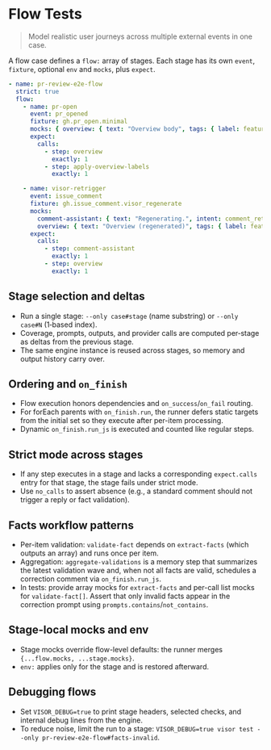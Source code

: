 # Flow Tests

> Model realistic user journeys across multiple external events in one case.

A flow case defines a `flow:` array of stages. Each stage has its own `event`, `fixture`, optional `env` and `mocks`, plus `expect`.

```yaml
- name: pr-review-e2e-flow
  strict: true
  flow:
    - name: pr-open
      event: pr_opened
      fixture: gh.pr_open.minimal
      mocks: { overview: { text: "Overview body", tags: { label: feature, review-effort: 2 } } }
      expect:
        calls:
          - step: overview
            exactly: 1
          - step: apply-overview-labels
            exactly: 1

    - name: visor-retrigger
      event: issue_comment
      fixture: gh.issue_comment.visor_regenerate
      mocks:
        comment-assistant: { text: "Regenerating.", intent: comment_retrigger }
        overview: { text: "Overview (regenerated)", tags: { label: feature, review-effort: 2 } }
      expect:
        calls:
          - step: comment-assistant
            exactly: 1
          - step: overview
            exactly: 1
```

## Stage selection and deltas

- Run a single stage: `--only case#stage` (name substring) or `--only case#N` (1‑based index).
- Coverage, prompts, outputs, and provider calls are computed per‑stage as deltas from the previous stage.
- The same engine instance is reused across stages, so memory and output history carry over.

## Ordering and `on_finish`

- Flow execution honors dependencies and `on_success`/`on_fail` routing.
- For forEach parents with `on_finish.run`, the runner defers static targets from the initial set so they execute after per-item processing.
- Dynamic `on_finish.run_js` is executed and counted like regular steps.

## Strict mode across stages

- If any step executes in a stage and lacks a corresponding `expect.calls` entry for that stage, the stage fails under strict mode.
- Use `no_calls` to assert absence (e.g., a standard comment should not trigger a reply or fact validation).

## Facts workflow patterns

- Per-item validation: `validate-fact` depends on `extract-facts` (which outputs an array) and runs once per item.
- Aggregation: `aggregate-validations` is a memory step that summarizes the latest validation wave and, when not all facts are valid, schedules a correction comment via `on_finish.run_js`.
- In tests: provide array mocks for `extract-facts` and per-call list mocks for `validate-fact[]`. Assert that only invalid facts appear in the correction prompt using `prompts.contains`/`not_contains`.

## Stage-local mocks and env

- Stage mocks override flow-level defaults: the runner merges `{...flow.mocks, ...stage.mocks}`.
- `env:` applies only for the stage and is restored afterward.

## Debugging flows

- Set `VISOR_DEBUG=true` to print stage headers, selected checks, and internal debug lines from the engine.
- To reduce noise, limit the run to a stage: `VISOR_DEBUG=true visor test --only pr-review-e2e-flow#facts-invalid`.

